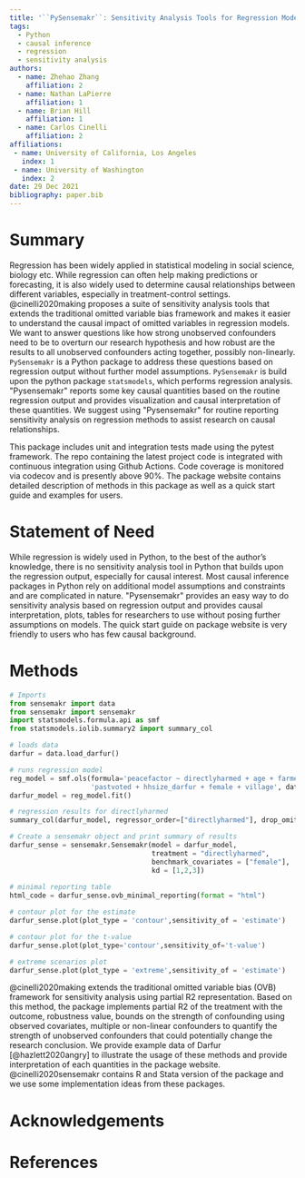 ```yaml
---
title: '``PySensemakr``: Sensitivity Analysis Tools for Regression Models in Python'
tags:
  - Python
  - causal inference
  - regression
  - sensitivity analysis
authors:
  - name: Zhehao Zhang
    affiliation: 2
  - name: Nathan LaPierre
  	affiliation: 1
  - name: Brian Hill
  	affiliation: 1
  - name: Carlos Cinelli
  	affiliation: 2
affiliations:
 - name: University of California, Los Angeles
   index: 1
 - name: University of Washington
   index: 2
date: 29 Dec 2021
bibliography: paper.bib
---
```


# Summary

Regression has been widely applied in statistical modeling in social science, biology etc. While regression can often help making predictions or forecasting, it is also widely used to determine causal relationships between different variables, especially in treatment-control settings. @cinelli2020making proposes a suite of sensitivity analysis tools that extends the traditional omitted variable bias framework and makes it easier to understand the causal impact of omitted variables in regression models. We want to answer questions like how strong unobserved confounders need to be to overturn our research hypothesis and how robust are the results to all unobserved confounders acting together, possibly non-linearly. ``PySensemakr`` is a Python package to address these questions based on regression output without further model assumptions. `PySensemakr` is build upon the python package ``statsmodels``, which performs regression analysis. "Pysensemakr" reports some key causal quantities based on the routine regression output and provides visualization and causal interpretation of these quantities. We suggest using "Pysensemakr" for routine reporting sensitivity analysis on regression methods to assist research on causal relationships.

This package includes unit and integration tests made using the pytest framework. The repo containing the latest project code is integrated with continuous integration using Github Actions. Code coverage is monitored via codecov and is presently above 90%. The package website contains detailed description of methods in this package as well as a quick start guide and examples for users.



# Statement of Need

While regression is widely used in Python, to the best of the author’s knowledge, there is no sensitivity analysis tool in Python that builds upon the regression output, especially for causal interest. Most causal inference packages in Python rely on additional model assumptions and constraints and are complicated in nature. "Pysensemakr" provides an easy way to do sensitivity analysis based on regression output and provides causal interpretation, plots, tables for researchers to use without posing further assumptions on models. The quick start guide on package website is very friendly to users who has few causal background.


# Methods

```python
# Imports
from sensemakr import data
from sensemakr import sensemakr
import statsmodels.formula.api as smf
from statsmodels.iolib.summary2 import summary_col
```

```python
# loads data
darfur = data.load_darfur()
```


```python
# runs regression model
reg_model = smf.ols(formula='peacefactor ~ directlyharmed + age + farmer_dar + herder_dar + '\
                    'pastvoted + hhsize_darfur + female + village', data=darfur)
darfur_model = reg_model.fit()

# regression results for directlyharmed
summary_col(darfur_model, regressor_order=["directlyharmed"], drop_omitted=True)
```


```python
# Create a sensemakr object and print summary of results
darfur_sense = sensemakr.Sensemakr(model = darfur_model, 
                                   treatment = "directlyharmed", 
                                   benchmark_covariates = ["female"], 
                                   kd = [1,2,3])
                                   
# minimal reporting table
html_code = darfur_sense.ovb_minimal_reporting(format = "html")
```

```python
# contour plot for the estimate
darfur_sense.plot(plot_type = 'contour',sensitivity_of = 'estimate')

# contour plot for the t-value
darfur_sense.plot(plot_type='contour',sensitivity_of='t-value')

# extreme scenarios plot
darfur_sense.plot(plot_type = 'extreme',sensitivity_of = 'estimate')
```

@cinelli2020making extends the traditional omitted variable bias (OVB) framework for sensitivity analysis using partial R2 representation. Based on this method, the package implements partial R2 of the treatment with the outcome, robustness value, bounds on the strength of confounding using observed covariates, multiple or non-linear confounders to quantify the strength of unobserved confounders that could potentially change the research conclusion. We provide example data of Darfur [@hazlett2020angry] to illustrate the usage of these methods and provide interpretation of each quantities in the package website. @cinelli2020sensemakr contains R and Stata version of the package and we use some implementation ideas from these packages.



# Acknowledgements




# References
